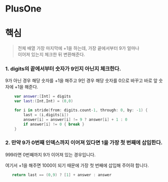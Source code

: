 # PlusOne

# 핵심

> 전체 배열 가장 마지막에 +1을 하는데, 가장 끝에서부터 9가 얼마나  
> 이어져 있는지 체크한 뒤 변환해준다.


### 1. digits의 끝에서부터 숫자가 9인지 아닌지 체크한다.
 

9가 아닌 경우 해당 숫자를 +1을 해주고 9인 경우 해당 숫자를 0으로 바꾸고 바로 앞 숫자에 +1을 해준다.

 
``` swift
    var answer:[Int] = digits
    var last:(Int,Int) = (0,0)

    for i in stride(from: digits.count-1, through: 0, by: -1) {
        last = (i,digits[i])
        answer[i] = answer[i] != 9 ? answer[i] + 1 : 0
        if answer[i] != 0 { break }
    }
```

### 2. 만약 9가 0번째 인덱스까지 이어져 있다면 1을 가장 첫 번째에 삽입한다.
 

999라면 0번째까지 9가 이어져 있는 경우입니다.

여기서 +1을 해주면 1000이 되기 때문에 가장 첫 번째에 삽입해 주어햐 합니다.

```swift
   return last == (0,9) ? [1] + answer : answer
```